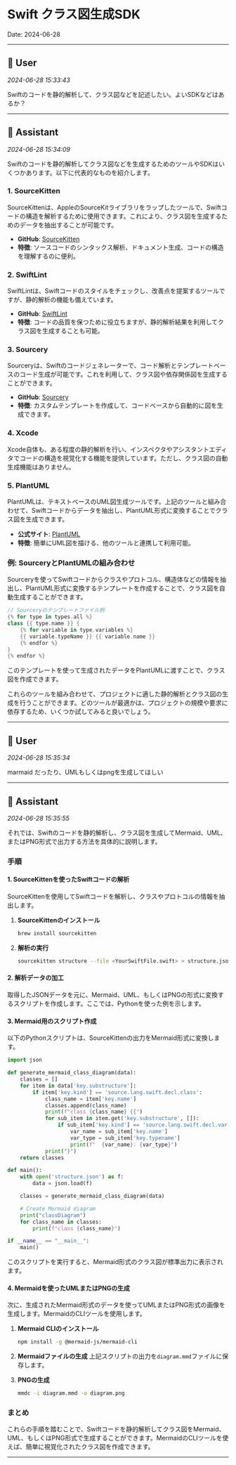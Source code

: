 # Swift クラス図生成SDK

Date: 2024-06-28

---

## 👤 User
*2024-06-28 15:33:43*

Swiftのコードを静的解析して、クラス図などを記述したい。よいSDKなどはあるか？

---

## 🤖 Assistant
*2024-06-28 15:34:09*

Swiftのコードを静的解析してクラス図などを生成するためのツールやSDKはいくつかあります。以下に代表的なものを紹介します。

### 1. **SourceKitten**
SourceKittenは、AppleのSourceKitライブラリをラップしたツールで、Swiftコードの構造を解析するために使用できます。これにより、クラス図を生成するためのデータを抽出することが可能です。

- **GitHub**: [SourceKitten](https://github.com/jpsim/SourceKitten)
- **特徴**: ソースコードのシンタックス解析、ドキュメント生成、コードの構造を理解するのに便利。

### 2. **SwiftLint**
SwiftLintは、Swiftコードのスタイルをチェックし、改善点を提案するツールですが、静的解析の機能も備えています。

- **GitHub**: [SwiftLint](https://github.com/realm/SwiftLint)
- **特徴**: コードの品質を保つために役立ちますが、静的解析結果を利用してクラス図を生成することも可能。

### 3. **Sourcery**
Sourceryは、Swiftのコードジェネレーターで、コード解析とテンプレートベースのコード生成が可能です。これを利用して、クラス図や依存関係図を生成することができます。

- **GitHub**: [Sourcery](https://github.com/krzysztofzablocki/Sourcery)
- **特徴**: カスタムテンプレートを作成して、コードベースから自動的に図を生成できます。

### 4. **Xcode**
Xcode自体も、ある程度の静的解析を行い、インスペクタやアシスタントエディタでコードの構造を視覚化する機能を提供しています。ただし、クラス図の自動生成機能はありません。

### 5. **PlantUML**
PlantUMLは、テキストベースのUML図生成ツールです。上記のツールと組み合わせて、Swiftコードからデータを抽出し、PlantUML形式に変換することでクラス図を生成できます。

- **公式サイト**: [PlantUML](http://plantuml.com/)
- **特徴**: 簡単にUML図を描ける、他のツールと連携して利用可能。

### 例: SourceryとPlantUMLの組み合わせ
Sourceryを使ってSwiftコードからクラスやプロトコル、構造体などの情報を抽出し、PlantUML形式に変換するテンプレートを作成することで、クラス図を自動生成することができます。

```swift
// Sourceryのテンプレートファイル例
{% for type in types.all %}
class {{ type.name }} {
    {% for variable in type.variables %}
    {{ variable.typeName }} {{ variable.name }}
    {% endfor %}
}
{% endfor %}
```

このテンプレートを使って生成されたデータをPlantUMLに渡すことで、クラス図を作成できます。

これらのツールを組み合わせて、プロジェクトに適した静的解析とクラス図の生成を行うことができます。どのツールが最適かは、プロジェクトの規模や要求に依存するため、いくつか試してみると良いでしょう。

---

## 👤 User
*2024-06-28 15:35:34*

marmaid だったり、UMLもしくはpngを生成してほしい

---

## 🤖 Assistant
*2024-06-28 15:35:55*

それでは、Swiftのコードを静的解析し、クラス図を生成してMermaid、UML、またはPNG形式で出力する方法を具体的に説明します。

### 手順

#### 1. **SourceKittenを使ったSwiftコードの解析**
SourceKittenを使用してSwiftコードを解析し、クラスやプロトコルの情報を抽出します。

1. **SourceKittenのインストール**
   ```sh
   brew install sourcekitten
   ```

2. **解析の実行**
   ```sh
   sourcekitten structure --file <YourSwiftFile.swift> > structure.json
   ```

#### 2. **解析データの加工**
取得したJSONデータを元に、Mermaid、UML、もしくはPNGの形式に変換するスクリプトを作成します。ここでは、Pythonを使った例を示します。

#### 3. **Mermaid用のスクリプト作成**
以下のPythonスクリプトは、SourceKittenの出力をMermaid形式に変換します。

```python
import json

def generate_mermaid_class_diagram(data):
    classes = []
    for item in data['key.substructure']:
        if item['key.kind'] == 'source.lang.swift.decl.class':
            class_name = item['key.name']
            classes.append(class_name)
            print(f"class {class_name} {{")
            for sub_item in item.get('key.substructure', []):
                if sub_item['key.kind'] == 'source.lang.swift.decl.var.instance':
                    var_name = sub_item['key.name']
                    var_type = sub_item['key.typename']
                    print(f"  {var_name}: {var_type}")
            print("}")
    return classes

def main():
    with open('structure.json') as f:
        data = json.load(f)

    classes = generate_mermaid_class_diagram(data)

    # Create Mermaid diagram
    print("classDiagram")
    for class_name in classes:
        print(f"class {class_name}")

if __name__ == "__main__":
    main()
```

このスクリプトを実行すると、Mermaid形式のクラス図が標準出力に表示されます。

#### 4. **Mermaidを使ったUMLまたはPNGの生成**
次に、生成されたMermaid形式のデータを使ってUMLまたはPNG形式の画像を生成します。MermaidのCLIツールを使用します。

1. **Mermaid CLIのインストール**
   ```sh
   npm install -g @mermaid-js/mermaid-cli
   ```

2. **Mermaidファイルの生成**
   上記スクリプトの出力を`diagram.mmd`ファイルに保存します。

3. **PNGの生成**
   ```sh
   mmdc -i diagram.mmd -o diagram.png
   ```

### まとめ
これらの手順を踏むことで、Swiftコードを静的解析してクラス図をMermaid、UML、もしくはPNG形式で生成することができます。MermaidのCLIツールを使えば、簡単に視覚化されたクラス図を作成できます。

---
